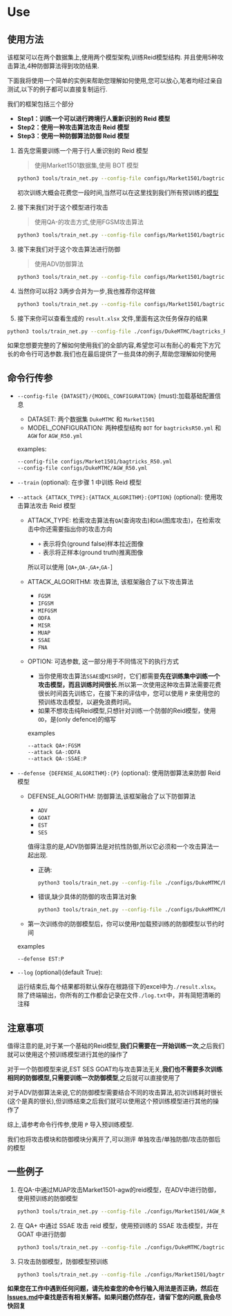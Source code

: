 # Use

## 使用方法

该框架可以在两个数据集上,使用两个模型架构,训练Reid模型结构. 并且使用5种攻击算法,4种防御算法得到攻防结果.

下面我将使用一个简单的实例来帮助您理解如何使用,您可以放心,笔者均经过亲自测试,以下的例子都可以直接复制运行.

我们的框架包括三个部分

- **Step1：训练一个可以进行跨境行人重新识别的 Reid 模型**
- **Step2：使用一种攻击算法攻击 Reid 模型**
- **Step3：使用一种防御算法防御 Reid 模型**

1. 首先您需要训练一个用于行人重识别的 Reid 模型

   > 使用Market1501数据集,使用 BOT 模型

   ```bash
   python3 tools/train_net.py --config-file configs/Market1501/bagtricks_R50.yml --train
   ```

   初次训练大概会花费您一段时间,当然可以在这里找到我们所有预训练的[模型](Model_zoo.md)

2. 接下来我们对于这个模型进行攻击

   > 使用QA-的攻击方式,使用FGSM攻击算法

   ```bash
   python3 tools/train_net.py --config-file configs/Market1501/bagtricks_R50.yml --attack QA-:FGSM
   ```

3. 接下来我们对于这个攻击算法进行防御

   > 使用ADV防御算法

   ```bash
   python3 tools/train_net.py --config-file configs/Market1501/bagtricks_R50.yml --attack QA-:FGSM:OD --defense ADV
   ```

4. 当然你可以将2 3两步合并为一步,我也推荐你这样做

   ```bash
   python3 tools/train_net.py --config-file configs/Market1501/bagtricks_R50.yml --attack QA-:FGSM --defense ADV
   ```

5. 接下来你可以查看生成的 `result.xlsx` 文件,里面有这次任务保存的结果

```bash
python3 tools/train_net.py --config-file ./configs/DukeMTMC/bagtricks_R50.yml --attack QA-:FGSM 
```

如果您想要完整的了解如何使用我们的全部内容,希望您可以有耐心的看完下方冗长的命令行可选参数.我们也在最后提供了一些具体的例子,帮助您理解如何使用

## 命令行传参

- `--config-file {DATASET}/{MODEL_CONFIGURATION}` (must):加载基础配置信息

  - DATASET: 两个数据集 `DukeMTMC` 和 `Market1501`
  - MODEL_CONFIGURATION: 两种模型结构 `BOT` for `bagtricksR50.yml` 和 `AGW` for `AGW_R50.yml`

  examples:

  ```bash
  --config-file configs/Market1501/bagtricks_R50.yml
  --config-file configs/DukeMTMC/AGW_R50.yml
  ```

- `--train` (optional):  在步骤 1 中训练 Reid 模型
- `--attack {ATTACK_TYPE}:{ATTACK_ALGORITHM}:{OPTION}` (optional): 使用攻击算法攻击 Reid 模型

  - ATTACK_TYPE: 检索攻击算法有`QA`(查询攻击)和`GA`(图库攻击)，在检索攻击中你还需要指出你的攻击方向
  
    - `+` 表示将负(ground false)样本拉近图像
    - `-` 表示将正样本(ground truth)推离图像
  
    所以可以使用 [`QA+`,`QA-`,`GA+`,`GA-`]

  - ATTACK_ALGORITHM: 攻击算法, 该框架融合了以下攻击算法
    - `FGSM`
    - `IFGSM`
    - `MIFGSM`
    - `ODFA`
    - `MISR`
    - `MUAP`
    - `SSAE`
    - `FNA`
  - OPTION: 可选参数, 这一部分用于不同情况下的执行方式

    - 当你使用攻击算法`SSAE`或`MISR`时，它们都需要**先在训练集中训练一个攻击模型，而且训练时间很长**.所以第一次使用这种攻击算法需要花费很长时间首先训练它，在接下来的评估中，您可以使用 `P` 来使用您的预训练攻击模型，以避免浪费时间。
    - 如果不想攻击纯Reid模型,只想针对训练一个防御的Reid模型，使用`OD`，是(only defence)的缩写

    examples

    ```bash
    --attack QA+:FGSM
    --attack GA-:ODFA
    --attack QA-:SSAE:P
    ```

- `--defense {DEFENSE_ALGORITHM}:{P}` (optional): 使用防御算法来防御 Reid 模型

  - DEFENSE_ALGORITHM: 防御算法,该框架融合了以下防御算法
    - `ADV`
    - `GOAT`
    - `EST`
    - `SES`

    值得注意的是,ADV防御算法是对抗性防御,所以它必须和一个攻击算法一起出现.

    - 正确:

      ```bash
      python3 tools/train_net.py --config-file ./configs/DukeMTMC/bagtricks_R50.yml --attack QA-:FGSM --defense ADV
      ```

    - 错误,缺少具体的防御的攻击算法对象

      ```bash
      python3 tools/train_net.py --config-file ./configs/DukeMTMC/bagtricks_R50.yml --defense ADV
      ```

  - 第一次训练你的防御模型后，你可以使用`P`加载预训练的防御模型以节约时间

  examples

  ```bash
  --defense EST:P
  ```

- `--log` (optional)(default True):

  运行结束后,每个结果都将默认保存在根路径下的excel中为`./result.xlsx`。除了终端输出，你所有的工作都会记录在文件`./log.txt`中，并有简短清晰的注释

## 注意事项

值得注意的是,对于某一个基础的Reid模型,**我们只需要在一开始训练一次**,之后我们就可以使用这个预训练模型进行其他的操作了

对于一个防御模型来说,EST SES GOAT均与攻击算法无关,**我们也不需要多次训练相同的防御模型,只需要训练一次防御模型**,之后就可以直接使用了

对于ADV防御算法来说,它的防御模型需要结合不同的攻击算法,初次训练耗时很长(这个是真的很长),但训练结束之后我们就可以使用这个预训练模型进行其他的操作了

综上,请参考命令行传参,使用 `P` 导入预训练模型.

我们也将攻击模块和防御模块分离开了,可以测评 单独攻击/单独防御/攻击防御后的模型

## 一些例子

1. 在QA-中通过MUAP攻击Market1501-agw的reid模型，在ADV中进行防御，使用预训练的防御模型

   ```bash
   python3 tools/train_net.py --config-file ./configs/Market1501/AGW_R50.yml --attack QA-:MUAP --defense ADV:P
   ```

2. 在 QA+ 中通过 SSAE 攻击 reid 模型，使用预训练的 SSAE 攻击模型，并在 GOAT 中进行防御

   ```bash
   python3 tools/train_net.py --config-file ./configs/DukeMTMC/bagtricks_R50.yml --attack QA+:SSAE:P --defense GOAT 
   ```

3. 只攻击防御模型，防御模型预训练

   ```bash
   python3 tools/train_net.py --config-file ./configs/Market1501/bagtricks_R50.yml --attack GA-:IFGSM:OD --defense SES:P
   ```

**如果您在工作中遇到任何问题，请先检查您的命令行输入用法是否正确，然后在[Issues.md](Issues.md)中查找是否有相关解答。如果问题仍然存在，请留下您的问题,我会尽快回复**
